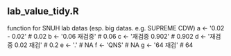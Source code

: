 ## lab_value_tidy.R

function for SNUH lab datas (esp. big datas. e.g. SUPREME CDW)
a <- '0.02 - 0.02' # 0.02
b <- '0.06 재검중' # 0.06
c <- '재검중 0.902' # 0.902
d <- '재검중 0.02 재검' # 0.2
e <- '.' # NA
f <- 'QNS' # NA
g <- '64 재검' # 64

